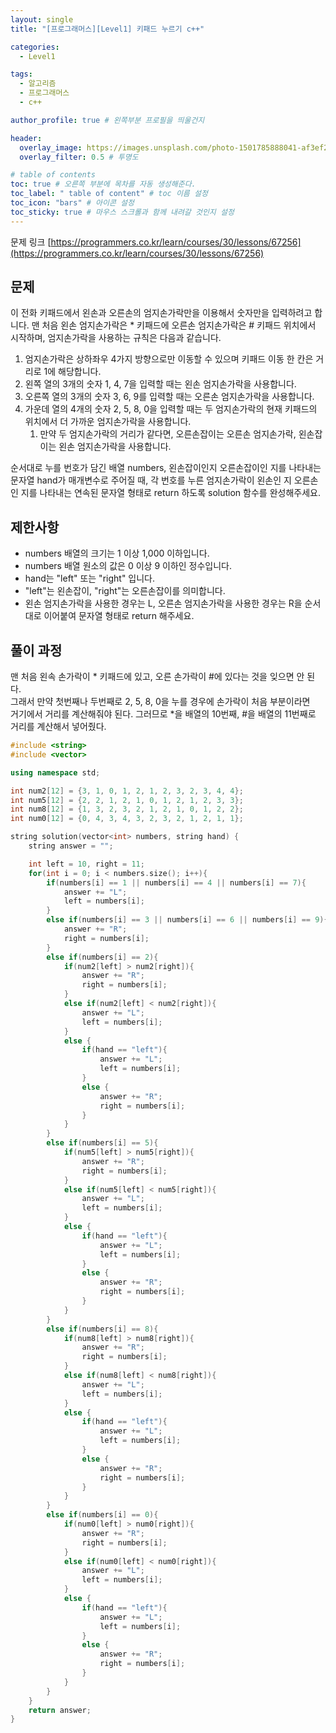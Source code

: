 ```yaml
---
layout: single
title: "[프로그래머스][Level1] 키패드 누르기 c++"

categories:
  - Level1

tags:
  - 알고리즘
  - 프로그래머스
  - c++

author_profile: true # 왼쪽부분 프로필을 띄울건지

header:
  overlay_image: https://images.unsplash.com/photo-1501785888041-af3ef285b470?ixlib=rb-1.2.1&ixid=eyJhcHBfaWQiOjEyMDd9&auto=format&fit=crop&w=1350&q=80
  overlay_filter: 0.5 # 투명도

# table of contents
toc: true # 오른쪽 부분에 목차를 자동 생성해준다.
toc_label: " table of content" # toc 이름 설정
toc_icon: "bars" # 아이콘 설정
toc_sticky: true # 마우스 스크롤과 함께 내려갈 것인지 설정
---
```


문제 링크 [https://programmers.co.kr/learn/courses/30/lessons/67256](https://programmers.co.kr/learn/courses/30/lessons/67256)

## 문제

이 전화 키패드에서 왼손과 오른손의 엄지손가락만을 이용해서 숫자만을 입력하려고 합니다.
맨 처음 왼손 엄지손가락은 \* 키패드에 오른손 엄지손가락은 # 키패드 위치에서 시작하며, 엄지손가락을 사용하는 규칙은 다음과 같습니다.

1. 엄지손가락은 상하좌우 4가지 방향으로만 이동할 수 있으며 키패드 이동 한 칸은 거리로 1에 해당합니다.
1. 왼쪽 열의 3개의 숫자 1, 4, 7을 입력할 때는 왼손 엄지손가락을 사용합니다.
1. 오른쪽 열의 3개의 숫자 3, 6, 9를 입력할 때는 오른손 엄지손가락을 사용합니다.
1. 가운데 열의 4개의 숫자 2, 5, 8, 0을 입력할 때는 두 엄지손가락의 현재 키패드의 위치에서 더 가까운 엄지손가락을 사용합니다.
   1. 만약 두 엄지손가락의 거리가 같다면, 오른손잡이는 오른손 엄지손가락, 왼손잡이는 왼손 엄지손가락을 사용합니다.

순서대로 누를 번호가 담긴 배열 numbers, 왼손잡이인지 오른손잡이인 지를 나타내는 문자열 hand가 매개변수로 주어질 때, 각 번호를 누른 엄지손가락이 왼손인 지 오른손인 지를 나타내는 연속된 문자열 형태로 return 하도록 solution 함수를 완성해주세요.

## 제한사항

- numbers 배열의 크기는 1 이상 1,000 이하입니다.
- numbers 배열 원소의 값은 0 이상 9 이하인 정수입니다.
- hand는 "left" 또는 "right" 입니다.
- "left"는 왼손잡이, "right"는 오른손잡이를 의미합니다.
- 왼손 엄지손가락을 사용한 경우는 L, 오른손 엄지손가락을 사용한 경우는 R을 순서대로 이어붙여 문자열 형태로 return 해주세요.

## 풀이 과정

맨 처음 왼속 손가락이 * 키패드에 있고, 오른 손가락이 #에 있다는 것을 잊으면 안 된다.  
그래서 만약 첫번째나 두번째로 2, 5, 8, 0을 누를 경우에 손가락이 처음 부분이라면  
거기에서 거리를 계산해줘야 된다. 그러므로 *을 배열의 10번째, #을 배열의 11번째로  
거리를 계산해서 넣어줬다.

```c++
#include <string>
#include <vector>

using namespace std;

int num2[12] = {3, 1, 0, 1, 2, 1, 2, 3, 2, 3, 4, 4};
int num5[12] = {2, 2, 1, 2, 1, 0, 1, 2, 1, 2, 3, 3};
int num8[12] = {1, 3, 2, 3, 2, 1, 2, 1, 0, 1, 2, 2};
int num0[12] = {0, 4, 3, 4, 3, 2, 3, 2, 1, 2, 1, 1};

string solution(vector<int> numbers, string hand) {
    string answer = "";

    int left = 10, right = 11;
    for(int i = 0; i < numbers.size(); i++){
        if(numbers[i] == 1 || numbers[i] == 4 || numbers[i] == 7){
            answer += "L";
            left = numbers[i];
        }
        else if(numbers[i] == 3 || numbers[i] == 6 || numbers[i] == 9){
            answer += "R";
            right = numbers[i];
        }
        else if(numbers[i] == 2){
            if(num2[left] > num2[right]){
                answer += "R";
                right = numbers[i];
            }
            else if(num2[left] < num2[right]){
                answer += "L";
                left = numbers[i];
            }
            else {
                if(hand == "left"){
                    answer += "L";
                    left = numbers[i];
                }
                else {
                    answer += "R";
                    right = numbers[i];
                }
            }
        }
        else if(numbers[i] == 5){
            if(num5[left] > num5[right]){
                answer += "R";
                right = numbers[i];
            }
            else if(num5[left] < num5[right]){
                answer += "L";
                left = numbers[i];
            }
            else {
                if(hand == "left"){
                    answer += "L";
                    left = numbers[i];
                }
                else {
                    answer += "R";
                    right = numbers[i];
                }
            }
        }
        else if(numbers[i] == 8){
            if(num8[left] > num8[right]){
                answer += "R";
                right = numbers[i];
            }
            else if(num8[left] < num8[right]){
                answer += "L";
                left = numbers[i];
            }
            else {
                if(hand == "left"){
                    answer += "L";
                    left = numbers[i];
                }
                else {
                    answer += "R";
                    right = numbers[i];
                }
            }
        }
        else if(numbers[i] == 0){
            if(num0[left] > num0[right]){
                answer += "R";
                right = numbers[i];
            }
            else if(num0[left] < num0[right]){
                answer += "L";
                left = numbers[i];
            }
            else {
                if(hand == "left"){
                    answer += "L";
                    left = numbers[i];
                }
                else {
                    answer += "R";
                    right = numbers[i];
                }
            }
        }
    }
    return answer;
}
```
